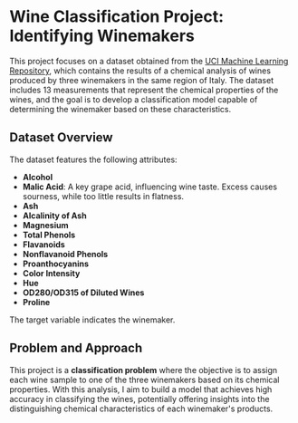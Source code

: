 <h1>Wine Classification Project: Identifying Winemakers</h1>

This project focuses on a dataset obtained from the [UCI Machine Learning Repository](https://archive.ics.uci.edu/ml/machine-learning-databases/wine/wine.data), which contains the results of a chemical analysis of wines produced by three winemakers in the same region of Italy. The dataset includes 13 measurements that represent the chemical properties of the wines, and the goal is to develop a classification model capable of determining the winemaker based on these characteristics.

<h2>Dataset Overview</h2>

The dataset features the following attributes:  
- **Alcohol**  
- **Malic Acid**: A key grape acid, influencing wine taste. Excess causes sourness, while too little results in flatness.  
- **Ash**  
- **Alcalinity of Ash**  
- **Magnesium**  
- **Total Phenols**  
- **Flavanoids**  
- **Nonflavanoid Phenols**  
- **Proanthocyanins**  
- **Color Intensity**  
- **Hue**  
- **OD280/OD315 of Diluted Wines**  
- **Proline**  

The target variable indicates the winemaker.

<h2>Problem and Approach</h2>

This project is a **classification problem** where the objective is to assign each wine sample to one of the three winemakers based on its chemical properties. 
With this analysis, I aim to build a model that achieves high accuracy in classifying the wines, potentially offering insights into the distinguishing chemical characteristics of each winemaker's products.
